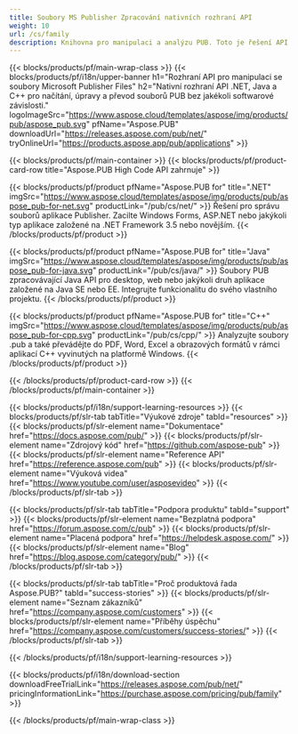 ```yaml
---
title: Soubory MS Publisher Zpracování nativních rozhraní API
weight: 10
url: /cs/family
description: Knihovna pro manipulaci a analýzu PUB. Toto je řešení API pro načítání, úpravy, vykreslování a převod souborů vydavatele MS do souborů PDF na jakékoli platformě.
---
```


{{< blocks/products/pf/main-wrap-class >}}
{{< blocks/products/pf/i18n/upper-banner h1="Rozhraní API pro manipulaci se soubory Microsoft Publisher Files" h2="Nativní rozhraní API .NET, Java a C++ pro načítání, úpravy a převod souborů PUB bez jakékoli softwarové závislosti." logoImageSrc="https://www.aspose.cloud/templates/aspose/img/products/pub/aspose_pub.svg" pfName="Aspose.PUB" downloadUrl="https://releases.aspose.com/pub/net/" tryOnlineUrl="https://products.aspose.app/pub/applications" >}}

{{< blocks/products/pf/main-container >}}
{{< blocks/products/pf/product-card-row title="Aspose.PUB High Code API zahrnuje" >}}

{{< blocks/products/pf/product pfName="Aspose.PUB for" title=".NET" imgSrc="https://www.aspose.cloud/templates/aspose/img/products/pub/aspose_pub-for-net.svg" productLink="/pub/cs/net/" >}}
Řešení pro správu souborů aplikace Publisher. Zacilte Windows Forms, ASP.NET nebo jakýkoli typ aplikace založené na .NET Framework 3.5 nebo novějším.
{{< /blocks/products/pf/product >}}

{{< blocks/products/pf/product pfName="Aspose.PUB for" title="Java" imgSrc="https://www.aspose.cloud/templates/aspose/img/products/pub/aspose_pub-for-java.svg" productLink="/pub/cs/java/" >}}
Soubory PUB zpracovávající Java API pro desktop, web nebo jakýkoli druh aplikace založené na Java SE nebo EE. Integrujte funkcionalitu do svého vlastního projektu.
{{< /blocks/products/pf/product >}}

{{< blocks/products/pf/product pfName="Aspose.PUB for" title="C++" imgSrc="https://www.aspose.cloud/templates/aspose/img/products/pub/aspose_pub-for-cpp.svg" productLink="/pub/cs/cpp/" >}}
Analyzujte soubory .pub a také převádějte do PDF, Word, Excel a obrazových formátů v rámci aplikací C++ vyvinutých na platformě Windows.
{{< /blocks/products/pf/product >}}

{{< /blocks/products/pf/product-card-row >}}
{{< /blocks/products/pf/main-container >}}

{{< blocks/products/pf/i18n/support-learning-resources >}}
{{< blocks/products/pf/slr-tab tabTitle="Výukové zdroje" tabId="resources" >}}
{{< blocks/products/pf/slr-element name="Dokumentace" href="https://docs.aspose.com/pub/" >}}
{{< blocks/products/pf/slr-element name="Zdrojový kód" href="https://github.com/aspose-pub" >}}
{{< blocks/products/pf/slr-element name="Reference API" href="https://reference.aspose.com/pub" >}}
{{< blocks/products/pf/slr-element name="Výuková videa" href="https://www.youtube.com/user/asposevideo" >}}
{{< /blocks/products/pf/slr-tab >}}

{{< blocks/products/pf/slr-tab tabTitle="Podpora produktu" tabId="support" >}}
{{< blocks/products/pf/slr-element name="Bezplatná podpora" href="https://forum.aspose.com/c/pub" >}}
{{< blocks/products/pf/slr-element name="Placená podpora" href="https://helpdesk.aspose.com/" >}}
{{< blocks/products/pf/slr-element name="Blog" href="https://blog.aspose.com/category/pub/" >}}
{{< /blocks/products/pf/slr-tab >}}

{{< blocks/products/pf/slr-tab tabTitle="Proč produktová řada Aspose.PUB?" tabId="success-stories" >}}
{{< blocks/products/pf/slr-element name="Seznam zákazníků" href="https://company.aspose.com/customers" >}}
{{< blocks/products/pf/slr-element name="Příběhy úspěchu" href="https://company.aspose.com/customers/success-stories/" >}}
{{< /blocks/products/pf/slr-tab >}}

{{< /blocks/products/pf/i18n/support-learning-resources >}}

{{< blocks/products/pf/i18n/download-section downloadFreeTrialLink="https://releases.aspose.com/pub/net/" pricingInformationLink="https://purchase.aspose.com/pricing/pub/family" >}}

{{< /blocks/products/pf/main-wrap-class >}}